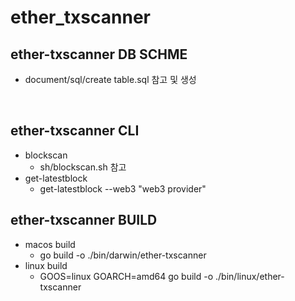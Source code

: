 ether_txscanner
===============

ether-txscanner DB SCHME
------------------------
- document/sql/create table.sql 참고 및 생성

<br>

ether-txscanner CLI
-------------------
- blockscan
    - sh/blockscan.sh 참고
- get-latestblock
    - get-latestblock --web3 "web3 provider"

ether-txscanner BUILD
---------------------
- macos build
    - go build -o ./bin/darwin/ether-txscanner
- linux build
    - GOOS=linux GOARCH=amd64 go build -o ./bin/linux/ether-txscanner
